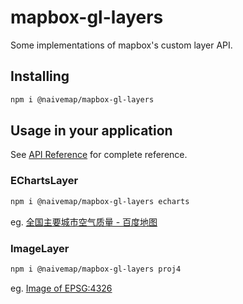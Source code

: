 # mapbox-gl-layers

Some implementations of mapbox's custom layer API.

## Installing

```bash
npm i @naivemap/mapbox-gl-layers
```

## Usage in your application

See [API Reference](./doc/index.md) for complete reference.

### EChartsLayer

```bash
npm i @naivemap/mapbox-gl-layers echarts
```

eg. [全国主要城市空气质量 - 百度地图](https://huanglii.github.io/mapbox-gl-js-cookbook/example/echarts-scatter.html)

### ImageLayer

```bash
npm i @naivemap/mapbox-gl-layers proj4
```

eg. [Image of EPSG:4326](https://huanglii.github.io/mapbox-gl-js-cookbook/example/data-image-4326.html)
